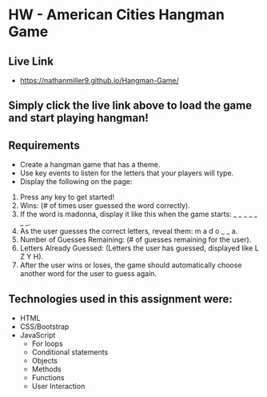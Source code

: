 # HW - American Cities Hangman Game 

## Live Link
- https://nathanmiller9.github.io/Hangman-Game/

## Simply click the live link above to load the game and start playing hangman!

## Requirements
- Create a hangman game that has a theme.
- Use key events to listen for the letters that your players will type.
- Display the following on the page:
1. Press any key to get started!
2. Wins: (# of times user guessed the word correctly).
3. If the word is madonna, display it like this when the game starts: _ _ _ _ _ _ _.
4. As the user guesses the correct letters, reveal them: m a d o _  _ a.
5. Number of Guesses Remaining: (# of guesses remaining for the user).
6. Letters Already Guessed: (Letters the user has guessed, displayed like L Z Y H).
7. After the user wins or loses, the game should automatically choose another word for the user to guess again.

## Technologies used in this assignment were:
- HTML
- CSS/Bootstrap
- JavaScript
	- For loops
	- Conditional statements
	- Objects
	- Methods
	- Functions
	- User Interaction
